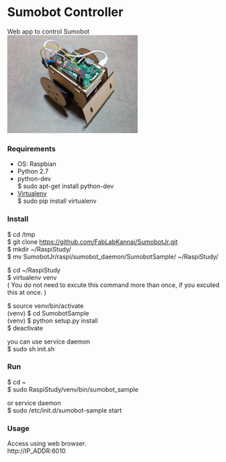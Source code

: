 Sumobot Controller
===============

Web app to control Sumobot <br>
<img src="https://github.com/FabLabKannai/SumobotJr/blob/master/docs/images/raspi_completion.jpg" width="300" /> <br/>

### Requirements
- OS: Raspbian <br>
- Python 2.7 <br>
- python-dev <br>
$ sudo apt-get install python-dev <br>
- [Virtualenv](https://virtualenv.readthedocs.org/en/latest/) <br>
$ sudo pip install virtualenv <br>

### Install
$ cd /tmp<br>
$ git clone https://github.com/FabLabKannai/SumobotJr.git <br>
$ mkdir ~/RaspiStudy/ <br>
$ mv SumobotJr/raspi/sumobot_daemon/SumobotSample/ ~/RaspiStudy/ <br>

$ cd ~/RaspiStudy <br>
$ virtualenv venv <br>
( You do not need to excute this command more than once, if you excuted this at once. ) <br>

$ source venv/bin/activate <br>
(venv) $ cd SumobotSample <br>
(venv) $ python setup.py install <br>
$ deactivate <br>

you can use service daemon <br>
$ sudo sh init.sh <br>

### Run
$ cd ~<br>
$ sudo RaspiStudy/venv/bin/sumobot_sample <br>

or service daemon <br>
$ sudo /etc/init.d/sumobot-sample start <br>

### Usage
Access using web browser. <br>
http://IP_ADDR:6010 <br>
